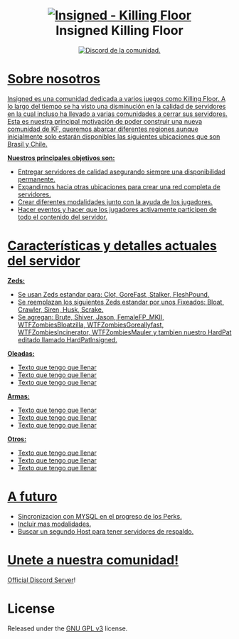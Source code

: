 <h1 align="center">
  <br>
  <a href="https://github.com/Yek-h/Insigned"><img src="https://i.imgur.com/MlebHLU.png" alt="Insigned - Killing Floor"></a>
  <br>
  Insigned Killing Floor
  <br>
</h1>

<p align="center">
  <a href="https://discord.gg/gBrURTZsSk">
    <img src="https://discordapp.com/api/guilds/735957302544433333/widget.png?style=shield" alt="Discord de la comunidad.">
</p>
  
# Sobre nosotros

Insigned es una comunidad dedicada a varios juegos como Killing Floor. A lo largo del tiempo se ha visto una disminución en la calidad de servidores en la cual incluso ha llevado a varias comunidades a cerrar sus servidores.
Esta es nuestra principal motivación de poder construir una nueva comunidad de KF, queremos abarcar diferentes regiones aunque inicialmente solo estarán disponibles las siguientes ubicaciones que son Brasil y Chile.  

**Nuestros principales objetivos son:**

- Entregar servidores de calidad asegurando siempre una disponibilidad permanente.
- Expandirnos hacia otras ubicaciones para crear una red completa de servidores.
- Crear diferentes modalidades junto con la ayuda de los jugadores.
- Hacer eventos y hacer que los jugadores activamente participen de todo el contenido del servidor.

# Características y detalles actuales del servidor

**Zeds:** 

- Se usan Zeds estandar para: Clot, GoreFast, Stalker, FleshPound.
- Se reemplazan los siguientes Zeds estandar por unos Fixeados: Bloat, Crawler, Siren, Husk, Scrake. 
- Se agregan: Brute, Shiver, Jason, FemaleFP_MKII, WTFZombiesBloatzilla, WTFZombiesGoreallyfast, WTFZombiesIncinerator, WTFZombiesMauler y tambien nuestro HardPat editado llamado HardPatInsigned.
  
**Oleadas:** 

- Texto que tengo que llenar
- Texto que tengo que llenar
- Texto que tengo que llenar
  
**Armas:**   
  
- Texto que tengo que llenar
- Texto que tengo que llenar
- Texto que tengo que llenar
  
**Otros:** 
  
- Texto que tengo que llenar
- Texto que tengo que llenar
- Texto que tengo que llenar

# A futuro

- Sincronizacion con MYSQL en el progreso de los Perks.
- Incluir mas modalidades.
- Buscar un segundo Host para tener servidores de respaldo.

# Unete a nuestra comunidad!

[Official Discord Server](https://discord.gg/gBrURTZsSk)!

# License

Released under the [GNU GPL v3](https://www.gnu.org/licenses/gpl-3.0.en.html) license.

